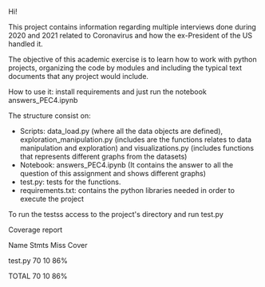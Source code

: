 Hi!

This project contains information regarding multiple interviews done during 2020 and 2021 related to Coronavirus and how the ex-President of the US handled it.

The objective of this academic exercise is to learn how to work with python projects, organizing the code by modules and including the typical text documents that any project would include.

How to use it: install requirements and just run the notebook answers_PEC4.ipynb

The structure consist on:
-	Scripts: data_load.py (where all the data objects are defined), exploration_manipulation.py (includes are the functions relates to data manipulation and exploration) and visualizations.py (includes functions that represents different graphs from the datasets)
-	Notebook: answers_PEC4.ipynb (It contains the answer to all the question of this assignment and shows different graphs)
-	test.py: tests for the functions.
-	requirements.txt: contains the python libraries needed in order to execute the project


To run the testss access to the project's directory and run test.py


Coverage report

Name      Stmts   Miss  Cover

test.py      70     10    86%

TOTAL        70     10    86%
